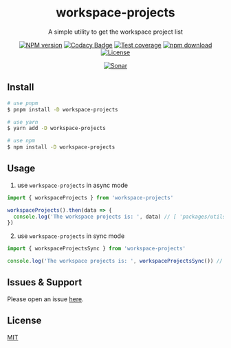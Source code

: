 <div style="text-align: center;" align="center">

# workspace-projects

A simple utility to get the workspace project list

[![NPM version][npm-image]][npm-url]
[![Codacy Badge][codacy-image]][codacy-url]
[![Test coverage][codecov-image]][codecov-url]
[![npm download][download-image]][download-url]
[![License][license-image]][license-url]

[![Sonar][sonar-image]][sonar-url]

</div>

## Install

```bash
# use pnpm
$ pnpm install -D workspace-projects

# use yarn
$ yarn add -D workspace-projects

# use npm
$ npm install -D workspace-projects
```

## Usage

1. use `workspace-projects` in async mode

```js
import { workspaceProjects } from 'workspace-projects'

workspaceProjects().then(data => {
  console.log('The workspace projects is: ', data) // [ 'packages/utils', 'packages/monorepo-root' ]
})
```

2. use `workspace-projects` in sync mode

```js
import { workspaceProjectsSync } from 'workspace-projects'

console.log('The workspace projects is: ', workspaceProjectsSync()) // [ 'packages/utils', 'packages/monorepo-root' ]
```

## Issues & Support

Please open an issue [here](https://github.com/saqqdy/node-kit/issues).

## License

[MIT](LICENSE)

[npm-image]: https://img.shields.io/npm/v/workspace-projects.svg?style=flat-square
[npm-url]: https://npmjs.org/package/workspace-projects
[codacy-image]: https://app.codacy.com/project/badge/Grade/f70d4880e4ad4f40aa970eb9ee9d0696
[codacy-url]: https://www.codacy.com/gh/saqqdy/workspace-projects/dashboard?utm_source=github.com&utm_medium=referral&utm_content=saqqdy/workspace-projects&utm_campaign=Badge_Grade
[codecov-image]: https://img.shields.io/codecov/c/github/saqqdy/workspace-projects.svg?style=flat-square
[codecov-url]: https://codecov.io/github/saqqdy/workspace-projects?branch=master
[download-image]: https://img.shields.io/npm/dm/workspace-projects.svg?style=flat-square
[download-url]: https://npmjs.org/package/workspace-projects
[license-image]: https://img.shields.io/badge/License-MIT-blue.svg
[license-url]: LICENSE
[sonar-image]: https://sonarcloud.io/api/project_badges/quality_gate?project=saqqdy_node-kit
[sonar-url]: https://sonarcloud.io/dashboard?id=saqqdy_node-kit

